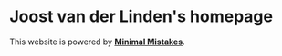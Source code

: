 # Joost van der Linden's homepage

This website is powered by **[Minimal Mistakes](http://mmistakes.github.io/minimal-mistakes)**.
